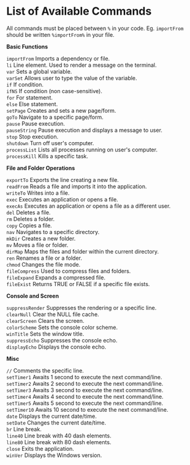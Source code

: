 # List of Available Commands
All commands must be placed between ```%``` in your code. Eg. ```importFrom``` should be written ```%importFrom%``` in your file.

<b>Basic Functions</b>

```importFrom``` Imports a dependency or file.  
```li``` Line element. Used to render a message on the terminal.  
```var``` Sets a global variable.  
```varSet``` Allows user to type the value of the variable.  
```if``` If condition.  
```ifNS``` If condition (non case-sensitive).  
```for``` For statement.  
```else``` Else statement.  
```setPage``` Creates and sets a new page/form.  
```goTo``` Navigate to a specific page/form.  
```pause``` Pause execution.  
```pauseString``` Pause execution and displays a message to user.  
```stop``` Stop execution.  
```shutdown``` Turn off user's computer.  
```processList``` Lists all processes running on user's computer.  
```processKill``` Kills a specific task.  

<b>File and Folder Operations</b>

```exportTo``` Exports the line creating a new file.  
```readFrom``` Reads a file and imports it into the application.  
```writeTo``` Writes into a file.  
```exec``` Executes an application or opens a file.  
```execAs``` Executes an application or opens a file as a different user.  
```del``` Deletes a file.  
```rm``` Deletes a folder.  
```copy``` Copies a file.  
```nav``` Navigates to a specific directory.  
```mkDir``` Creates a new folder.  
```mv``` Moves a file or folder.  
```dirMap``` Maps the files and folder within the current directory.  
```ren``` Renames a file or a folder.  
```chmod``` Changes the file mode.  
```fileCompress``` Used to compress files and folders.  
```fileExpand``` Expands a compressed file.  
```fileExist``` Returns TRUE or FALSE if a specific file exists.

<b>Console and Screen</b>

```suppressRender``` Suppresses the rendering or a specific line.  
```clearNull``` Clear the NULL file cache.  
```clearScreen``` Clears the screen.  
```colorScheme``` Sets the console color scheme.  
```winTitle``` Sets the window title.  
```suppressEcho``` Suppresses the console echo.  
```displayEcho``` Displays the console echo.  

<b>Misc</b>
  
```//``` Comments the specific line.  
```setTimer1``` Awaits 1 second to execute the next command/line.  
```setTimer2``` Awaits 2 second to execute the next command/line.  
```setTimer3``` Awaits 3 second to execute the next command/line.  
```setTimer4``` Awaits 4 second to execute the next command/line.  
```setTimer5``` Awaits 5 second to execute the next command/line.  
```setTimer10``` Awaits 10 second to execute the next command/line.  
```date``` Displays the current date/time.  
```setDate``` Changes the current date/time.  
```br``` Line break.  
```line40``` Line break with 40 dash elements.  
```line80``` Line break with 80 dash elements.  
```close``` Exits the application.  
```winVer``` Displays the Windows version.  
